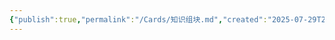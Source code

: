 ```yaml
---
{"publish":true,"permalink":"/Cards/知识组块.md","created":"2025-07-29T23:04:08.398+08:00","modified":"2025-07-29T23:04:08.400+08:00","cssclasses":""}
---
```


